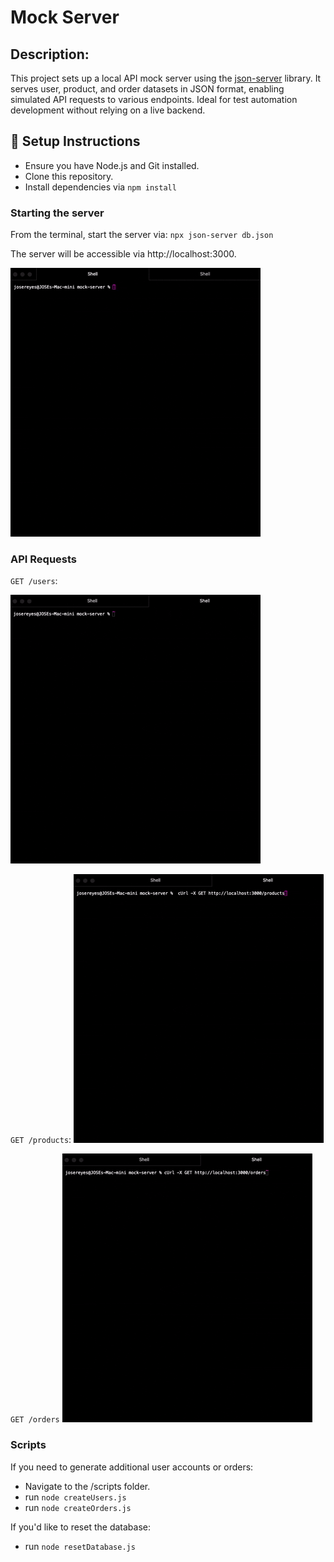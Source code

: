 # Mock Server

## Description: 
This project sets up a local API mock server using the [json-server](https://www.npmjs.com/package/json-server) library. It serves user, product, and order datasets in JSON format, enabling simulated API requests to various endpoints. Ideal for test automation development without relying on a live backend.


## 🚀 Setup Instructions

- Ensure you have Node.js and Git installed. 
- Clone this repository.
- Install dependencies via `npm install`

### Starting the server
From the terminal, start the server via:
`npx json-server db.json`

The server will be accessible via http://localhost:3000.

![Starting the server](assets/mock-server-start.gif)

### API Requests
`GET /users`: 

![Starting the server](assets/mock-server-users.gif)

`GET /products`: 
![Products Endpoint](assets/mock-server-products.gif)

`GET /orders`
![Orders Endpoint](assets/mock-servers-orders.gif)


### Scripts
If you need to generate additional user accounts or orders:
- Navigate to the /scripts folder.
- run `node createUsers.js`
- run `node createOrders.js`

If you'd like to reset the database:
- run `node resetDatabase.js`